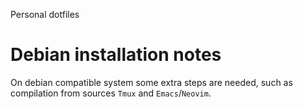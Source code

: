 Personal dotfiles

# Debian installation notes

On debian compatible system some extra steps are needed, such as compilation
from sources `Tmux` and `Emacs`/`Neovim`.
